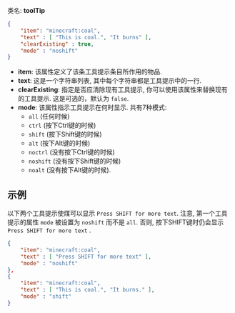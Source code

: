 类名: __toolTip__

```json
{  
	"item": "minecraft:coal",
	"text" : [ "This is coal.", "It burns" ],
	"clearExisting" : true,
	"mode" : "noshift"
}
```

* __item__: 该属性定义了该条工具提示条目所作用的物品.
* __text__: 这是一个字符串列表, 其中每个字符串都是工具提示中的一行.
* __clearExisting__: 指定是否应清除现有工具提示, 你可以使用该属性来替换现有的工具提示. 这是可选的，默认为 `false`.
* __mode__: 该属性指示工具提示在何时显示. 共有7种模式: 
  * `all`       (任何时候)
  * `ctrl`      (按下Ctrl键的时候)
  * `shift`     (按下Shift键的时候)
  * `alt`       (按下Alt键的时候)
  * `noctrl`    (没有按下Ctrl键的时候) 
  * `noshift`   (没有按下Shift键的时候)
  * `noalt`     (没有按下Alt键的时候).

## 示例

以下两个工具提示使煤可以显示 `Press SHIFT for more text`. 注意, 第一个工具提示的属性 `mode` 被设置为 `noshift` 而不是 `all`. 否则, 按下SHIFT键时仍会显示 `Press SHIFT for more text` .
```json
{  
	"item": "minecraft:coal",
	"text" : [ "Press SHIFT for more text" ],
	"mode" : "noshift"
},
{  
	"item": "minecraft:coal",
	"text" : [ "This is coal.", "It burns." ],
	"mode" : "shift"
}
```
